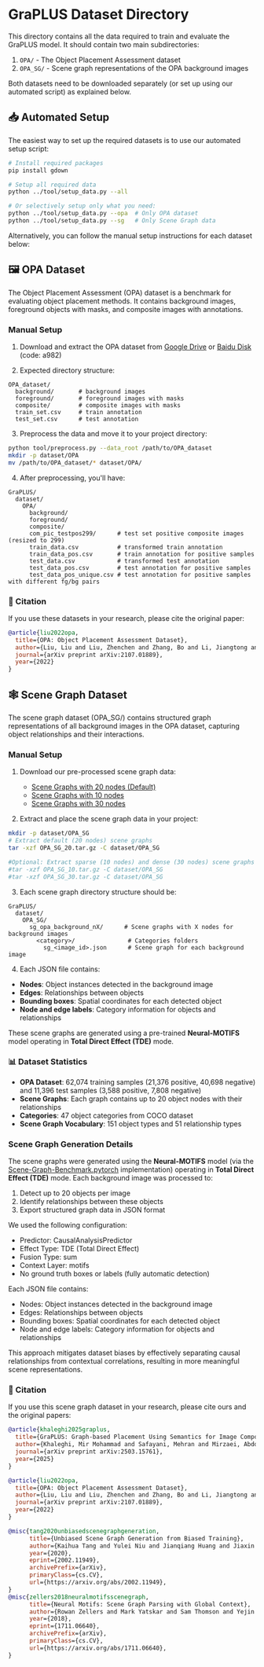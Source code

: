 # GraPLUS Dataset Directory

This directory contains all the data required to train and evaluate the GraPLUS model. It should contain two main subdirectories:

1. `OPA/` - The Object Placement Assessment dataset
2. `OPA_SG/` - Scene graph representations of the OPA background images

Both datasets need to be downloaded separately (or set up using our automated script) as explained below.

## 📥 Automated Setup

The easiest way to set up the required datasets is to use our automated setup script:

```bash
# Install required packages
pip install gdown

# Setup all required data
python ../tool/setup_data.py --all

# Or selectively setup only what you need:
python ../tool/setup_data.py --opa  # Only OPA dataset
python ../tool/setup_data.py --sg   # Only Scene Graph data
```
Alternatively, you can follow the manual setup instructions for each dataset below:

## 🖼️ OPA Dataset
The Object Placement Assessment (OPA) dataset is a benchmark for evaluating object placement methods. It contains background images, foreground objects with masks, and composite images with annotations.
### Manual Setup

1. Download and extract the OPA dataset from [Google Drive](https://drive.google.com/file/d/133Wic_nSqfrIajDnnxwvGzjVti-7Y6PF/view?usp=sharing) or [Baidu Disk](https://pan.baidu.com/s/1IzVLcXWLFgFR4GAbxZUPkw) (code: a982)

2. Expected directory structure:
```
OPA_dataset/
  background/       # background images
  foreground/       # foreground images with masks
  composite/        # composite images with masks
  train_set.csv     # train annotation
  test_set.csv      # test annotation
```

3. Preprocess the data and move it to your project directory:
```bash
python tool/preprocess.py --data_root /path/to/OPA_dataset
mkdir -p dataset/OPA
mv /path/to/OPA_dataset/* dataset/OPA/
```

4. After preprocessing, you'll have:
```
GraPLUS/
  dataset/
    OPA/
      background/
      foreground/
      composite/
      com_pic_testpos299/      # test set positive composite images (resized to 299)
      train_data.csv           # transformed train annotation
      train_data_pos.csv       # train annotation for positive samples
      test_data.csv            # transformed test annotation
      test_data_pos.csv        # test annotation for positive samples
      test_data_pos_unique.csv # test annotation for positive samples with different fg/bg pairs
```
### 📜 Citation
If you use these datasets in your research, please cite the original paper:
```bibtex
@article{liu2022opa,
  title={OPA: Object Placement Assessment Dataset},
  author={Liu, Liu and Liu, Zhenchen and Zhang, Bo and Li, Jiangtong and Niu, Li and Liu, Qingyang and Zhang, Liqing},
  journal={arXiv preprint arXiv:2107.01889},
  year={2022}
}
```

## 🕸️ Scene Graph Dataset
The scene graph dataset (OPA_SG/) contains structured graph representations of all background images in the OPA dataset, capturing object relationships and their interactions.

### Manual Setup

1. Download our pre-processed scene graph data:
   - [Scene Graphs with 20 nodes (Default)](https://drive.google.com/file/d/1xxxxxxxxxxxxx/view?usp=sharing)
   - [Scene Graphs with 10 nodes](https://drive.google.com/file/d/1xxxxxxxxxxxxx/view?usp=sharing)
   - [Scene Graphs with 30 nodes](https://drive.google.com/file/d/1xxxxxxxxxxxxx/view?usp=sharing)

2. Extract and place the scene graph data in your project:
```bash
mkdir -p dataset/OPA_SG
# Extract default (20 nodes) scene graphs
tar -xzf OPA_SG_20.tar.gz -C dataset/OPA_SG

#Optional: Extract sparse (10 nodes) and dense (30 nodes) scene graphs
#tar -xzf OPA_SG_10.tar.gz -C dataset/OPA_SG
#tar -xzf OPA_SG_30.tar.gz -C dataset/OPA_SG
```


3. Each scene graph directory structure should be:
```
GraPLUS/
  dataset/
    OPA_SG/
      sg_opa_background_nX/      # Scene graphs with X nodes for background images
        <category>/               # Categories folders
          sg_<image_id>.json      # Scene graph for each background image
```

4. Each JSON file contains:

- **Nodes**: Object instances detected in the background image
- **Edges**: Relationships between objects
- **Bounding boxes**: Spatial coordinates for each detected object
- **Node and edge labels**: Category information for objects and relationships

These scene graphs are generated using a pre-trained **Neural-MOTIFS** model operating in **Total Direct Effect (TDE)** mode.

### 📊 Dataset Statistics

- **OPA Dataset**: 62,074 training samples (21,376 positive, 40,698 negative) and 11,396 test samples (3,588 positive, 7,808 negative)
- **Scene Graphs**: Each graph contains up to 20 object nodes with their relationships
- **Categories**: 47 object categories from COCO dataset
- **Scene Graph Vocabulary**: 151 object types and 51 relationship types


### Scene Graph Generation Details

The scene graphs were generated using the **Neural-MOTIFS** model (via the [Scene-Graph-Benchmark.pytorch](https://github.com/KaihuaTang/Scene-Graph-Benchmark.pytorch) implementation) operating in **Total Direct Effect (TDE)** mode. Each background image was processed to:

1. Detect up to 20 objects per image 
2. Identify relationships between these objects
3. Export structured graph data in JSON format

We used the following configuration:
- Predictor: CausalAnalysisPredictor
- Effect Type: TDE (Total Direct Effect)
- Fusion Type: sum
- Context Layer: motifs
- No ground truth boxes or labels (fully automatic detection)

Each JSON file contains:
- Nodes: Object instances detected in the background image
- Edges: Relationships between objects
- Bounding boxes: Spatial coordinates for each detected object
- Node and edge labels: Category information for objects and relationships

This approach mitigates dataset biases by effectively separating causal relationships from contextual correlations, resulting in more meaningful scene representations.

### 📜 Citation
If you use this scene graph dataset in your research, please cite ours and the original papers:
```bibtex
@article{khaleghi2025graplus,
  title={GraPLUS: Graph-based Placement Using Semantics for Image Composition},
  author={Khaleghi, Mir Mohammad and Safayani, Mehran and Mirzaei, Abdolreza},
  journal={arXiv preprint arXiv:2503.15761},
  year={2025}
}

@article{liu2022opa,
  title={OPA: Object Placement Assessment Dataset},
  author={Liu, Liu and Liu, Zhenchen and Zhang, Bo and Li, Jiangtong and Niu, Li and Liu, Qingyang and Zhang, Liqing},
  journal={arXiv preprint arXiv:2107.01889},
  year={2022}
}

@misc{tang2020unbiasedscenegraphgeneration,
      title={Unbiased Scene Graph Generation from Biased Training}, 
      author={Kaihua Tang and Yulei Niu and Jianqiang Huang and Jiaxin Shi and Hanwang Zhang},
      year={2020},
      eprint={2002.11949},
      archivePrefix={arXiv},
      primaryClass={cs.CV},
      url={https://arxiv.org/abs/2002.11949}, 
}
@misc{zellers2018neuralmotifsscenegraph,
      title={Neural Motifs: Scene Graph Parsing with Global Context}, 
      author={Rowan Zellers and Mark Yatskar and Sam Thomson and Yejin Choi},
      year={2018},
      eprint={1711.06640},
      archivePrefix={arXiv},
      primaryClass={cs.CV},
      url={https://arxiv.org/abs/1711.06640}, 
}
```
